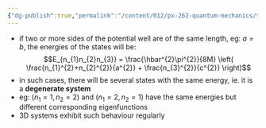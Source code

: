 ```yaml
---
{"dg-publish":true,"permalink":"/content/012/px-262-quantum-mechanics/term-1/f-3-d-systems/px-262-f2b-degeneracy/","noteIcon":"1","created":"2025-08-27T13:14:15.890+01:00","updated":"2024-12-15T11:33:04.000+00:00"}
---
```


- if two or more sides of the potential well are of the same length, eg: $a=b$, the energies of the states will be: 
  $$E_{n_{1}n_{2}n_{3}} = \frac{\hbar^{2}\pi^{2}}{8M} \left( \frac{n_{1}^{2}+n_{2}^{2}}{a^{2}} + \frac{n_{3}^{2}}{c^{2}} \right)$$
- in such cases, there will be several states with the same energy, ie. it is a **degenerate system**
- eg: $(n_{1}=1, n_{2}=2)$ and $(n_{1}=2, n_{2}=1)$ have the same energies but different corresponding eigenfunctions
- 3D systems exhibit such behaviour regularly